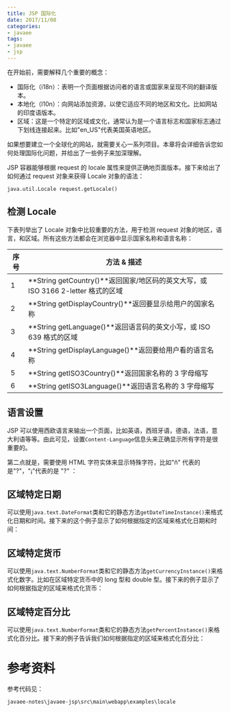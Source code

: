 ```yaml
---
title: JSP 国际化
date: 2017/11/08
categories:
- javaee
tags:
- javaee
- jsp
---
```


在开始前，需要解释几个重要的概念：

- 国际化（i18n）：表明一个页面根据访问者的语言或国家来呈现不同的翻译版本。
- 本地化（l10n）：向网站添加资源，以使它适应不同的地区和文化。比如网站的印度语版本。
- 区域：这是一个特定的区域或文化，通常认为是一个语言标志和国家标志通过下划线连接起来。比如"en_US"代表美国英语地区。

如果想要建立一个全球化的网站，就需要关心一系列项目。本章将会详细告诉您如何处理国际化问题，并给出了一些例子来加深理解。

JSP 容器能够根据 request 的 locale 属性来提供正确地页面版本。接下来给出了如何通过 request 对象来获得 Locale 对象的语法：

```
java.util.Locale request.getLocale()
```

## 检测 Locale

下表列举出了 Locale 对象中比较重要的方法，用于检测 request 对象的地区，语言，和区域。所有这些方法都会在浏览器中显示国家名称和语言名称：

| **序号** | **方法** & **描述**                                                               |
| -------- | --------------------------------------------------------------------------------- |
| 1        | **String getCountry()**返回国家/地区码的英文大写，或 ISO 3166 2-letter 格式的区域 |
| 2        | **String getDisplayCountry()**返回要显示给用户的国家名称                          |
| 3        | **String getLanguage()**返回语言码的英文小写，或 ISO 639 格式的区域               |
| 4        | **String getDisplayLanguage()**返回要给用户看的语言名称                           |
| 5        | **String getISO3Country()**返回国家名称的 3 字母缩写                              |
| 6        | **String getISO3Language()**返回语言名称的 3 字母缩写                             |

## 语言设置

JSP 可以使用西欧语言来输出一个页面，比如英语，西班牙语，德语，法语，意大利语等等。由此可见，设置`Content-Language`信息头来正确显示所有字符是很重要的。

第二点就是，需要使用 HTML 字符实体来显示特殊字符，比如"ñ" 代表的是"?"，"¡"代表的是 "?" ：

## 区域特定日期

可以使用`java.text.DateFormat`类和它的静态方法`getDateTimeInstance()`来格式化日期和时间。接下来的这个例子显示了如何根据指定的区域来格式化日期和时间：

## 区域特定货币

可以使用`java.text.NumberFormat`类和它的静态方法`getCurrencyInstance()`来格式化数字。比如在区域特定货币中的 long 型和 double 型。接下来的例子显示了如何根据指定的区域来格式化货币：

## 区域特定百分比

可以使用`java.text.NumberFormat`类和它的静态方法`getPercentInstance()`来格式化百分比。接下来的例子告诉我们如何根据指定的区域来格式化百分比：

# 参考资料

参考代码见：

```
javaee-notes\javaee-jsp\src\main\webapp\examples\locale
```
